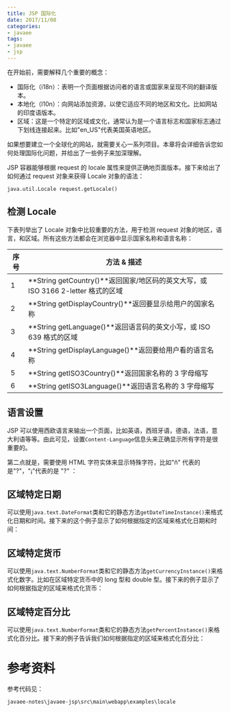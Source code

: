 ```yaml
---
title: JSP 国际化
date: 2017/11/08
categories:
- javaee
tags:
- javaee
- jsp
---
```


在开始前，需要解释几个重要的概念：

- 国际化（i18n）：表明一个页面根据访问者的语言或国家来呈现不同的翻译版本。
- 本地化（l10n）：向网站添加资源，以使它适应不同的地区和文化。比如网站的印度语版本。
- 区域：这是一个特定的区域或文化，通常认为是一个语言标志和国家标志通过下划线连接起来。比如"en_US"代表美国英语地区。

如果想要建立一个全球化的网站，就需要关心一系列项目。本章将会详细告诉您如何处理国际化问题，并给出了一些例子来加深理解。

JSP 容器能够根据 request 的 locale 属性来提供正确地页面版本。接下来给出了如何通过 request 对象来获得 Locale 对象的语法：

```
java.util.Locale request.getLocale()
```

## 检测 Locale

下表列举出了 Locale 对象中比较重要的方法，用于检测 request 对象的地区，语言，和区域。所有这些方法都会在浏览器中显示国家名称和语言名称：

| **序号** | **方法** & **描述**                                                               |
| -------- | --------------------------------------------------------------------------------- |
| 1        | **String getCountry()**返回国家/地区码的英文大写，或 ISO 3166 2-letter 格式的区域 |
| 2        | **String getDisplayCountry()**返回要显示给用户的国家名称                          |
| 3        | **String getLanguage()**返回语言码的英文小写，或 ISO 639 格式的区域               |
| 4        | **String getDisplayLanguage()**返回要给用户看的语言名称                           |
| 5        | **String getISO3Country()**返回国家名称的 3 字母缩写                              |
| 6        | **String getISO3Language()**返回语言名称的 3 字母缩写                             |

## 语言设置

JSP 可以使用西欧语言来输出一个页面，比如英语，西班牙语，德语，法语，意大利语等等。由此可见，设置`Content-Language`信息头来正确显示所有字符是很重要的。

第二点就是，需要使用 HTML 字符实体来显示特殊字符，比如"ñ" 代表的是"?"，"¡"代表的是 "?" ：

## 区域特定日期

可以使用`java.text.DateFormat`类和它的静态方法`getDateTimeInstance()`来格式化日期和时间。接下来的这个例子显示了如何根据指定的区域来格式化日期和时间：

## 区域特定货币

可以使用`java.text.NumberFormat`类和它的静态方法`getCurrencyInstance()`来格式化数字。比如在区域特定货币中的 long 型和 double 型。接下来的例子显示了如何根据指定的区域来格式化货币：

## 区域特定百分比

可以使用`java.text.NumberFormat`类和它的静态方法`getPercentInstance()`来格式化百分比。接下来的例子告诉我们如何根据指定的区域来格式化百分比：

# 参考资料

参考代码见：

```
javaee-notes\javaee-jsp\src\main\webapp\examples\locale
```
